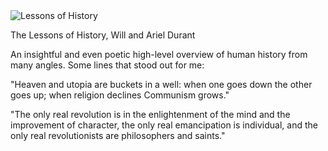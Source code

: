 <img src="../../public/images/book_covers/lessonsofhistory.jpg" id="cover" alt="Lessons of History"/>
<p id="title">The Lessons of History, Will and Ariel Durant</p>

An insightful and even poetic high-level overview of human history from many angles. Some lines that stood out for me:

"Heaven and utopia are buckets in a well: when one goes down the other goes up; when religion declines Communism grows."

"The only real revolution is in the enlightenment of the mind and the improvement of character, the only real emancipation is individual, and the only real revolutionists are philosophers and saints."

